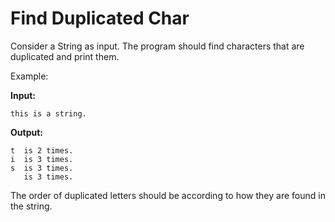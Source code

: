 # Find Duplicated Char

Consider a String as input. The program should find characters that are duplicated and print them.

Example:

**Input:** 
```
this is a string.
```

**Output:**
```
t  is 2 times.
i  is 3 times.
s  is 3 times.
   is 3 times.
```

The order of duplicated letters should be according to how they are found in the string.